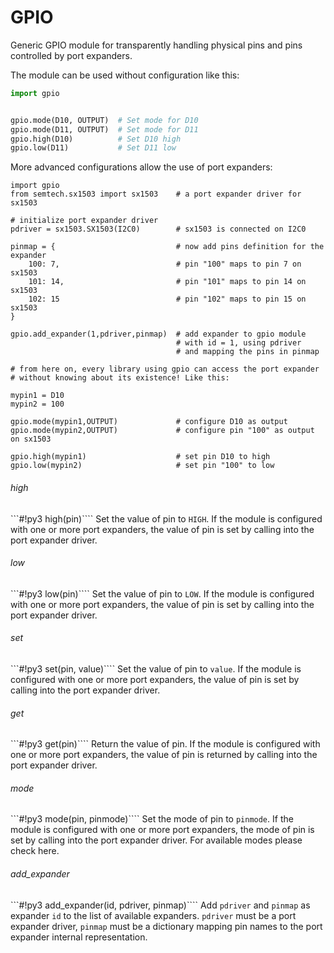 <!-- module: gpio -->
# GPIO

Generic GPIO module for transparently handling physical pins and pins controlled by port expanders.

The module can be used without configuration like this:

```py
import gpio


gpio.mode(D10, OUTPUT)  # Set mode for D10
gpio.mode(D11, OUTPUT)  # Set mode for D11
gpio.high(D10)          # Set D10 high
gpio.low(D11)           # Set D11 low
```

More advanced configurations allow the use of port expanders:

```
import gpio
from semtech.sx1503 import sx1503    # a port expander driver for sx1503

# initialize port expander driver
pdriver = sx1503.SX1503(I2C0)        # sx1503 is connected on I2C0

pinmap = {                           # now add pins definition for the expander
    100: 7,                          # pin "100" maps to pin 7 on sx1503
    101: 14,                         # pin "101" maps to pin 14 on sx1503
    102: 15                          # pin "102" maps to pin 15 on sx1503
}

gpio.add_expander(1,pdriver,pinmap)  # add expander to gpio module
                                     # with id = 1, using pdriver
                                     # and mapping the pins in pinmap

# from here on, every library using gpio can access the port expander
# without knowing about its existence! Like this:

mypin1 = D10
mypin2 = 100

gpio.mode(mypin1,OUTPUT)             # configure D10 as output
gpio.mode(mypin2,OUTPUT)             # configure pin "100" as output on sx1503

gpio.high(mypin1)                    # set pin D10 to high
gpio.low(mypin2)                     # set pin "100" to low
```

###### high

```#!py3 high(pin)````
Set the value of pin to `HIGH`. If the module is configured with one or more port expanders, the value of
pin is set by calling into the port expander driver.

###### low

```#!py3 low(pin)````
Set the value of pin to `LOW`. If the module is configured with one or more port expanders, the value of
pin is set by calling into the port expander driver.

###### set

```#!py3 set(pin, value)````
Set the value of pin to `value`. If the module is configured with one or more port expanders, the value of
pin is set by calling into the port expander driver.

###### get

```#!py3 get(pin)````
Return the value of pin. If the module is configured with one or more port expanders, the value of
pin is returned by calling into the port expander driver.

###### mode

```#!py3 mode(pin, pinmode)````
Set the mode of pin to `pinmode`. If the module is configured with one or more port expanders, the mode of
pin is set by calling into the port expander driver.
For available modes please check  here.

###### add_expander

```#!py3 add_expander(id, pdriver, pinmap)````
Add `pdriver` and `pinmap` as expander `id` to the list of available expanders.
`pdriver` must be a port expander driver, `pinmap` must be a dictionary mapping pin names
to the port expander internal representation.
<!--stackedit_data:
eyJoaXN0b3J5IjpbMTc4MzEwMjY2N119
-->